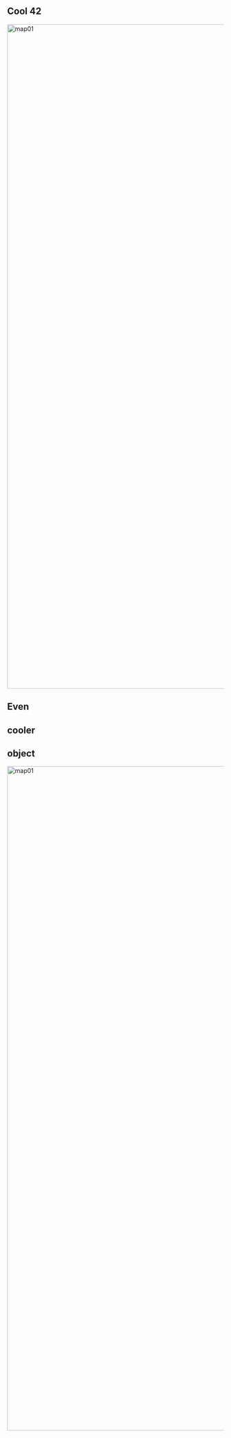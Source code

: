 ## Cool 42
<img width="1546" alt="map01" src=https://github.com/einoob/fdf/blob/master/samples/42fdf.gif>







## Even 
## cooler 
## object
<img width="1546" alt="map01" src=https://github.com/einoob/fdf/blob/master/samples/pylonefdf.gif>
